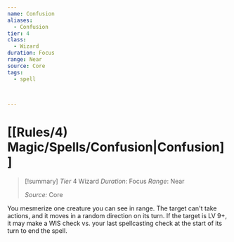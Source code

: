 ```yaml
---
name: Confusion
aliases:
  - Confusion
tier: 4
class:
  - Wizard
duration: Focus
range: Near
source: Core
tags:
  - spell



---
```

# [[Rules/4) Magic/Spells/Confusion|Confusion]]

>[!summary]
> *Tier* 4
> Wizard
> *Duration*: Focus
> *Range*: Near
> 
> *Source:* Core

You mesmerize one creature you can see in range. The target can't take actions, and it moves in a random direction on its turn. If the target is LV 9+, it may make a WIS check vs. your last spellcasting check at the start of its turn to end the spell.


